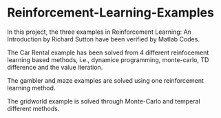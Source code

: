 # Reinforcement-Learning-Examples

In this project, the three examples in Reinforcement Learning: An Introduction by Richard Sutton have been verified by Matlab Codes. 

The Car Rental example has been solved from 4 different reinfocement learning based methods, i.e., dynamice programming, monte-carlo, TD difference and the value iteration.

The gambler and maze examples are solved using one reinforcement learning method.

The gridworld example is solved through Monte-Carlo and temperal different methods.
